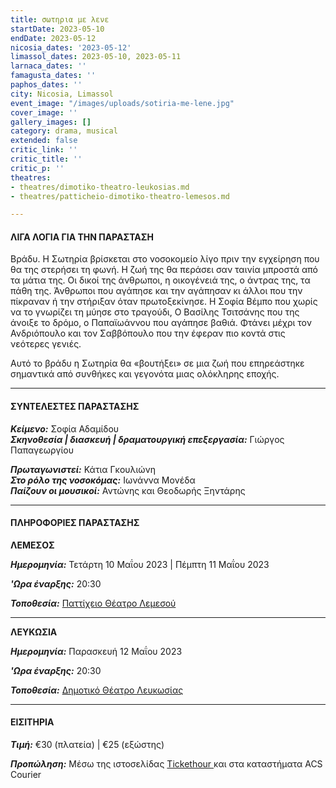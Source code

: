 ```yaml
---
title: σωτηρια με λενε
startDate: 2023-05-10
endDate: 2023-05-12
nicosia_dates: '2023-05-12'
limassol_dates: 2023-05-10, 2023-05-11
larnaca_dates: ''
famagusta_dates: ''
paphos_dates: ''
city: Nicosia, Limassol
event_image: "/images/uploads/sotiria-me-lene.jpg"
cover_image: ''
gallery_images: []
category: drama, musical
extended: false
critic_link: ''
critic_title: ''
critic_p: ''
theatres:
- theatres/dimotiko-theatro-leukosias.md
- theatres/patticheio-dimotiko-theatro-lemesos.md

---
```

#### ΛΙΓΑ ΛΟΓΙΑ ΓΙΑ ΤΗΝ ΠΑΡΑΣΤΑΣΗ

Βράδυ. Η Σωτηρία βρίσκεται στο νοσοκομείο λίγο πριν την εγχείρηση που θα της στερήσει τη φωνή. Η ζωή της θα περάσει σαν ταινία μπροστά από τα μάτια της. Οι δικοί της άνθρωποι, η οικογένειά της, ο άντρας της, τα πάθη της. Άνθρωποι που αγάπησε και την αγάπησαν κι άλλοι που την πίκραναν ή την στήριξαν όταν πρωτοξεκίνησε. Η Σοφία Βέμπο που χωρίς να το γνωρίζει τη μύησε στο τραγούδι, Ο Βασίλης Τσιτσάνης που της άνοιξε το δρόμο, ο Παπαϊωάννου που αγάπησε βαθιά. Φτάνει μέχρι τον Ανδριόπουλο και τον Σαββόπουλο που την έφεραν πιο κοντά στις νεότερες γενιές.

Αυτό το βράδυ η Σωτηρία θα «βουτήξει» σε μια ζωή που επηρεάστηκε σημαντικά από συνθήκες και γεγονότα μιας ολόκληρης εποχής.

***

#### ΣΥΝΤΕΛΕΣΤΕΣ ΠΑΡΑΣΤΑΣΗΣ

**_Κείμενο:_** Σοφία Αδαμίδου  
**_Σκηνοθεσία | διασκευή | δραματουργική επεξεργασία:_** Γιώργος Παπαγεωργίου

**_Πρωταγωνιστεί:_** Κάτια Γκουλιώνη  
**_Στο ρόλο της νοσοκόμας:_** Ιωνάννα Μονέδα  
**_Παίζουν οι μουσικοί:_** Αντώνης και Θεοδωρής Ξηντάρης

***

#### ΠΛΗΡΟΦΟΡΙΕΣ ΠΑΡΑΣΤΑΣΗΣ

**ΛΕΜΕΣΟΣ**

**_Ημερομηνία:_** Τετάρτη 10 Μαΐου 2023 | Πέμπτη 11 Μαΐου 2023

**_'Ωρα έναρξης:_** 20:30

**_Τοποθεσία:_** [Παττίχειο Θέατρο Λεμεσού](?#map)

***

**ΛΕΥΚΩΣΙΑ**

**_Ημερομηνία:_** Παρασκευή 12 Μαΐου 2023

**_'Ωρα έναρξης:_** 20:30

**_Τοποθεσία:_** [Δημοτικό Θέατρο Λευκωσίας](?#map)

***

#### ΕΙΣΙΤΗΡΙΑ

**_Τιμή:_** €30 (πλατεία) | €25 (εξώστης)

**_Προπώληση:_** Μέσω της ιστοσελίδας [Tickethour ](https://shop.tickethour.com/showEventInformation.html?idEvent=4137)και στα καταστήματα ACS Courier